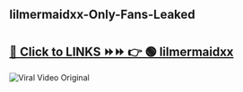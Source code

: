 
 ## lilmermaidxx-Only-Fans-Leaked

# <h2><a href="https://clipsfans.com/lilmermaidxx&ref=git">🔗 Click to LINKS ⏩⏩ 👉 🟢 lilmermaidxx </a></h2>

<a href="https://clipsfans.com/lilmermaidxx&ref=git" rel="nofollow" data-target="animated-image.originalLink"><img src="https://i.ibb.co.com/xMMVF88/686577567.gif" alt="Viral Video Original" style="max-width: 100%; display: inline-block;" data-target="animated-image.originalImage"></a>
